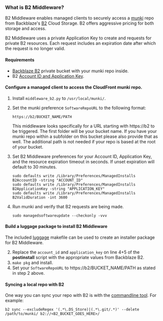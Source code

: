 ### What is B2 Middleware?
B2 Middleware enables managed clients to securely access a [munki][0] repo from Backblaze's [B2][1] Cloud Storage. B2 offers aggressive pricing for both storage and access.

B2 Middleware uses a private Application Key to create and requests for private B2 resources. Each request includes an expiration date after which the request is no longer valid.

#### Requirements
* [Backblaze B2][1] private bucket with your munki repo inside.
* B2 [Account ID and Application Key][2].

#### Configure a managed client to access the CloudFront munki repo.
1. Install ```middleware_b2.py``` to ```/usr/local/munki/```.
2. Set the munki preference ```SoftwareRepoURL``` to the following format:

    ```
    https://b2/BUCKET_NAME/PATH
    ```
    This middleware looks specifically for a URL starting with https://b2 to be triggered.  The first folder will be your bucket name.  If you have your munki repo within a subfolder on this bucket please also provide that as well.  The additional path is not needed if your repo is based at the root of your bucket.
3. Set B2 Middleware preferences for your Account ID, Application Key, and the resource expiration timeout in seconds. If unset expiration will default to 30 minutes.

    ```
    sudo defaults write /Library/Preferences/ManagedInstalls B2AccountID -string "ACCOUNT_ID"
    sudo defaults write /Library/Preferences/ManagedInstalls B2ApplicationKey -string "APPLICATION_KEY"
    sudo defaults write /Library/Preferences/ManagedInstalls B2ValidDuration -int 3600
    ```
4. Run munki and verify that B2 requests are being made.

    ```
    sudo managedsoftwareupdate --checkonly -vvv
    ```


#### Build a luggage package to install B2 Middleware
The included [luggage][3] makefile can be used to create an installer package for B2 Middleware.

2. Replace the `account_id` and `application_key` on line 4+5 of the **postinstall** script with the appropriate values from Backblaze B2.
3. ```make pkg``` and install.
4. Set your ```SoftwareRepoURL``` to https://b2/BUCKET_NAME/PATH as stated in step 2 above.

#### Syncing a local repo with B2
One way you can sync your repo with B2 is with the [commandline tool][4]. For example:

```
b2 sync --excludeRegex '(.*\.DS_Store)|(.*\.git/.*)' --delete /path/to/munki/ b2://<B2_BUCKET_GOES_HERE>/
  ```

[0]: https://github.com/munki/munki
[1]: https://www.backblaze.com/b2/cloud-storage.html
[2]: https://help.backblaze.com/hc/en-us/articles/224991568-Where-can-I-find-my-Account-ID-and-Application-Key-
[3]:https://github.com/unixorn/luggage
[4]:https://www.backblaze.com/b2/docs/quick_command_line.html
